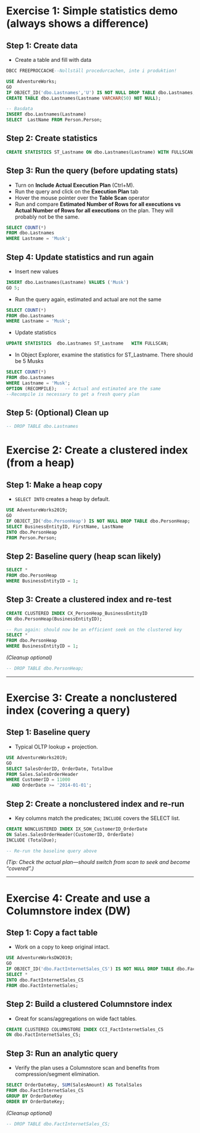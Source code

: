 
# Exercise 1: Simple statistics demo (always shows a difference)

## Step 1: Create data

* Create a table and fill with data

```sql
DBCC FREEPROCCACHE--Nollställ procedurcachen, inte i produktion!

USE AdventureWorks;
GO
IF OBJECT_ID('dbo.Lastnames','U') IS NOT NULL DROP TABLE dbo.Lastnames;
CREATE TABLE dbo.Lastnames(Lastname VARCHAR(50) NOT NULL);

-- Basdata
INSERT dbo.Lastnames(Lastname)
SELECT  LastName FROM Person.Person;
```

## Step 2: Create statistics


```sql
CREATE STATISTICS ST_Lastname ON dbo.Lastnames(Lastname) WITH FULLSCAN;
```

## Step 3: Run the query (before updating stats)


* Turn on **Include Actual Execution Plan** (Ctrl+M).
* Run the query and click on the **Execution Plan** tab
* Hover the mouse pointer over the **Table Scan** operator
* Run and compare **Estimated Number of Rows for all executions vs Actual Number of Rows for all executions** on the plan. They will probably not be the same.

```sql
SELECT COUNT(*) 
FROM dbo.Lastnames
WHERE Lastname = 'Musk';
```

## Step 4: Update statistics and run again

* Insert new values

```sql
INSERT dbo.Lastnames(Lastname) VALUES ('Musk')
GO 5;
```

* Run the query again, estimated and actual are not the same

```sql
SELECT COUNT(*) 
FROM dbo.Lastnames
WHERE Lastname = 'Musk';
```

* Update statistics 

```sql
UPDATE STATISTICS  dbo.Lastnames ST_Lastname   WITH FULLSCAN;
```
* In Object Explorer, examine the statistics for ST_Lastname. There should be 5 Musks

```sql
SELECT COUNT(*)
FROM dbo.Lastnames
WHERE Lastname = 'Musk';
OPTION (RECOMPILE);   -- Actual and estimated are the same
--Recompile is necessary to get a fresh query plan
```

## Step 5: (Optional) Clean up

```sql
-- DROP TABLE dbo.Lastnames
```


# Exercise 2: Create a clustered index (from a heap)

## Step 1: Make a heap copy

* `SELECT INTO` creates a heap by default.

```sql
USE AdventureWorks2019;
GO
IF OBJECT_ID('dbo.PersonHeap') IS NOT NULL DROP TABLE dbo.PersonHeap;
SELECT BusinessEntityID, FirstName, LastName
INTO dbo.PersonHeap
FROM Person.Person;
```

## Step 2: Baseline query (heap scan likely)

```sql
SELECT *
FROM dbo.PersonHeap
WHERE BusinessEntityID = 1;
```

## Step 3: Create a clustered index and re-test

```sql
CREATE CLUSTERED INDEX CX_PersonHeap_BusinessEntityID
ON dbo.PersonHeap(BusinessEntityID);

-- Run again: should now be an efficient seek on the clustered key
SELECT *
FROM dbo.PersonHeap
WHERE BusinessEntityID = 1;
```

*(Cleanup optional)*

```sql
-- DROP TABLE dbo.PersonHeap;
```

---

# Exercise 3: Create a nonclustered index (covering a query)

## Step 1: Baseline query

* Typical OLTP lookup + projection.

```sql
USE AdventureWorks2019;
GO
SELECT SalesOrderID, OrderDate, TotalDue
FROM Sales.SalesOrderHeader
WHERE CustomerID = 11000
  AND OrderDate >= '2014-01-01';
```

## Step 2: Create a nonclustered index and re-run

* Key columns match the predicates; `INCLUDE` covers the SELECT list.

```sql
CREATE NONCLUSTERED INDEX IX_SOH_CustomerID_OrderDate
ON Sales.SalesOrderHeader(CustomerID, OrderDate)
INCLUDE (TotalDue);

-- Re-run the baseline query above
```

*(Tip: Check the actual plan—should switch from scan to seek and become “covered”.)*

---

# Exercise 4: Create and use a Columnstore index (DW)

## Step 1: Copy a fact table

* Work on a copy to keep original intact.

```sql
USE AdventureWorksDW2019;
GO
IF OBJECT_ID('dbo.FactInternetSales_CS') IS NOT NULL DROP TABLE dbo.FactInternetSales_CS;
SELECT *
INTO dbo.FactInternetSales_CS
FROM dbo.FactInternetSales;
```

## Step 2: Build a clustered Columnstore index

* Great for scans/aggregations on wide fact tables.

```sql
CREATE CLUSTERED COLUMNSTORE INDEX CCI_FactInternetSales_CS
ON dbo.FactInternetSales_CS;
```

## Step 3: Run an analytic query

* Verify the plan uses a Columnstore scan and benefits from compression/segment elimination.

```sql
SELECT OrderDateKey, SUM(SalesAmount) AS TotalSales
FROM dbo.FactInternetSales_CS
GROUP BY OrderDateKey
ORDER BY OrderDateKey;
```

*(Cleanup optional)*

```sql
-- DROP TABLE dbo.FactInternetSales_CS;
```


